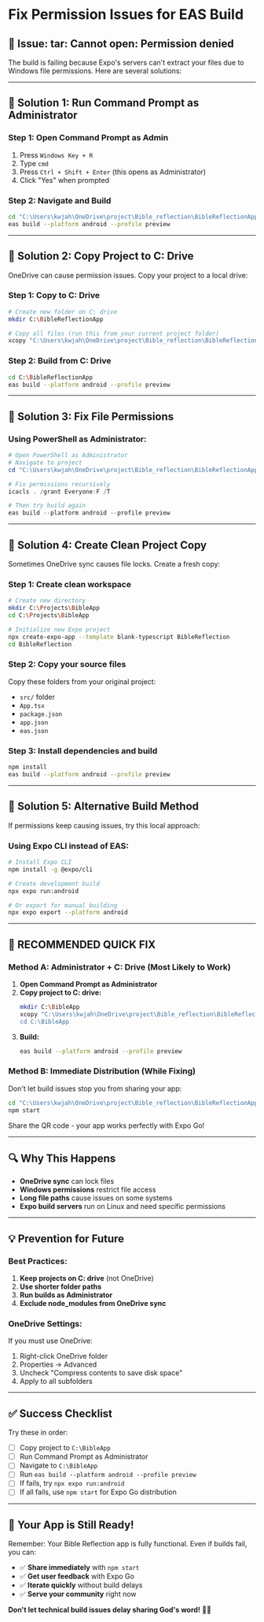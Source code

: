 # Fix Permission Issues for EAS Build

## 🔧 **Issue: tar: Cannot open: Permission denied**

The build is failing because Expo's servers can't extract your files due to Windows file permissions. Here are several solutions:

---

## 🚀 **Solution 1: Run Command Prompt as Administrator**

### **Step 1: Open Command Prompt as Admin**
1. Press `Windows Key + R`
2. Type `cmd`
3. Press `Ctrl + Shift + Enter` (this opens as Administrator)
4. Click "Yes" when prompted

### **Step 2: Navigate and Build**
```bash
cd "C:\Users\kwjah\OneDrive\project\Bible_reflection\BibleReflectionApp"
eas build --platform android --profile preview
```

---

## 🚀 **Solution 2: Copy Project to C: Drive**

OneDrive can cause permission issues. Copy your project to a local drive:

### **Step 1: Copy to C: Drive**
```bash
# Create new folder on C: drive
mkdir C:\BibleReflectionApp

# Copy all files (run this from your current project folder)
xcopy "C:\Users\kwjah\OneDrive\project\Bible_reflection\BibleReflectionApp\*" "C:\BibleReflectionApp\" /E /H /Y
```

### **Step 2: Build from C: Drive**
```bash
cd C:\BibleReflectionApp
eas build --platform android --profile preview
```

---

## 🚀 **Solution 3: Fix File Permissions**

### **Using PowerShell as Administrator:**

```powershell
# Open PowerShell as Administrator
# Navigate to project
cd "C:\Users\kwjah\OneDrive\project\Bible_reflection\BibleReflectionApp"

# Fix permissions recursively
icacls . /grant Everyone:F /T

# Then try build again
eas build --platform android --profile preview
```

---

## 🚀 **Solution 4: Create Clean Project Copy**

Sometimes OneDrive sync causes file locks. Create a fresh copy:

### **Step 1: Create clean workspace**
```bash
# Create new directory
mkdir C:\Projects\BibleApp
cd C:\Projects\BibleApp

# Initialize new Expo project
npx create-expo-app --template blank-typescript BibleReflection
cd BibleReflection
```

### **Step 2: Copy your source files**
Copy these folders from your original project:
- `src/` folder
- `App.tsx`
- `package.json`
- `app.json`
- `eas.json`

### **Step 3: Install dependencies and build**
```bash
npm install
eas build --platform android --profile preview
```

---

## 🚀 **Solution 5: Alternative Build Method**

If permissions keep causing issues, try this local approach:

### **Using Expo CLI instead of EAS:**

```bash
# Install Expo CLI
npm install -g @expo/cli

# Create development build
npx expo run:android

# Or export for manual building
npx expo export --platform android
```

---

## 🎯 **RECOMMENDED QUICK FIX**

### **Method A: Administrator + C: Drive (Most Likely to Work)**

1. **Open Command Prompt as Administrator**
2. **Copy project to C: drive:**
   ```bash
   mkdir C:\BibleApp
   xcopy "C:\Users\kwjah\OneDrive\project\Bible_reflection\BibleReflectionApp\*" "C:\BibleApp\" /E /H /Y
   cd C:\BibleApp
   ```
3. **Build:**
   ```bash
   eas build --platform android --profile preview
   ```

### **Method B: Immediate Distribution (While Fixing)**

Don't let build issues stop you from sharing your app:

```bash
cd "C:\Users\kwjah\OneDrive\project\Bible_reflection\BibleReflectionApp"
npm start
```

Share the QR code - your app works perfectly with Expo Go!

---

## 🔍 **Why This Happens**

- **OneDrive sync** can lock files
- **Windows permissions** restrict file access
- **Long file paths** cause issues on some systems
- **Expo build servers** run on Linux and need specific permissions

---

## 💡 **Prevention for Future**

### **Best Practices:**
1. **Keep projects on C: drive** (not OneDrive)
2. **Use shorter folder paths**
3. **Run builds as Administrator**
4. **Exclude node_modules from OneDrive sync**

### **OneDrive Settings:**
If you must use OneDrive:
1. Right-click OneDrive folder
2. Properties → Advanced
3. Uncheck "Compress contents to save disk space"
4. Apply to all subfolders

---

## ✅ **Success Checklist**

Try these in order:

- [ ] Copy project to `C:\BibleApp`
- [ ] Run Command Prompt as Administrator
- [ ] Navigate to `C:\BibleApp`
- [ ] Run `eas build --platform android --profile preview`
- [ ] If fails, try `npx expo run:android`
- [ ] If all fails, use `npm start` for Expo Go distribution

---

## 🚀 **Your App is Still Ready!**

Remember: Your Bible Reflection app is fully functional. Even if builds fail, you can:

- ✅ **Share immediately** with `npm start`
- ✅ **Get user feedback** with Expo Go
- ✅ **Iterate quickly** without build delays
- ✅ **Serve your community** right now

**Don't let technical build issues delay sharing God's word!** 🙏✨